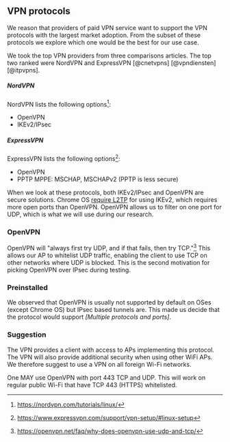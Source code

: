 ## VPN protocols


We reason that providers of paid VPN service want to support the VPN
protocols with the largest market adoption.
From the subset of these protocols we explore which one would
be the best for our use case.


We took the top VPN providers from three comparisons articles.
The top two ranked were
NordVPN and ExpressVPN
[@cnetvpns]
[@vpndiensten]
[@itpvpns].

<!--
For this research we want to include tests with external VPN providers.
We use free VPN providers for this use case.

When looking at
[a comparison](https://vpndiensten.nl/informatie/providers/gratis-vpn/) of
Free VPN providers;
ProtonVPN which has an unlimited but slow connection
and Windscribe which has 10GB free each month
-->

<!--
Protocol comparisons:
https://restoreprivacy.com/openvpn-ipsec-wireguard-l2tp-ikev2-protocols/
https://www.giganews.com/vyprvpn/compare-vpn-protocols.html
https://www.ivpn.net/pptp-vs-ipsec-ikev2-vs-openvpn-vs-wireguard
-->

##### NordVPN

NordVPN lists the following options[^nordvpn]:

[^nordvpn]: https://nordvpn.com/tutorials/linux/

- OpenVPN
- IKEv2/IPsec

##### ExpressVPN

ExpressVPN lists the following options[^expressvpn]:

[^expressvpn]: https://www.expressvpn.com/support/vpn-setup/#linux-setup

- OpenVPN
- PPTP MPPE: MSCHAP, MSCHAPv2 (PPTP is less secure)


When we look at these protocols,
both IKEv2/IPsec and OpenVPN are secure solutions.
Chrome OS
[require L2TP](https://support.google.com/chromebook/answer/1282338?hl=en)
for using IKEv2,
which requires more open ports than OpenVPN.
OpenVPN allows us to filter on one port for UDP,
which is what we will use during our research.


### OpenVPN

OpenVPN will
"always first try UDP, and if that fails, then try TCP."[^openvpnudp]
This allows our AP to whitelist UDP traffic,
enabling the client to use TCP on other networks where UDP is blocked.
This is the second motivation for picking OpenVPN over IPsec
during testing.

[^openvpnudp]: https://openvpn.net/faq/why-does-openvpn-use-udp-and-tcp/

### Preinstalled

We observed that OpenVPN is usually not supported by default on OSes
(except Chrome OS) but IPsec based tunnels are.
This made us decide that the protocol would support
*[Multiple protocols and ports]*.


### Suggestion

The VPN provides a client with access to APs implementing this protocol.
The VPN will also provide additional security when using other WiFi APs.
We therefore suggest to use a VPN on all foreign Wi-Fi networks.

One MAY use OpenVPN with port 443 TCP and UDP.
This will work on regular public Wi-Fi that have
TCP 443 (HTTPS) whitelisted.

